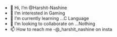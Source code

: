 - 👋 Hi, I’m @Harshit-Nashine
- 👀 I’m interested in Gaming
- 🌱 I’m currently learning ...C Language
- 💞️ I’m looking to collaborate on ...Nothing
- 📫 How to reach me -@_harshit_nashine on insta
<!---
Harshit-Nashine/Harshit-Nashine is a ✨ special ✨ repository because its `README.md` (this file) appears on your GitHub profile.
You can click the Preview link to take a look at your changes.
--->
